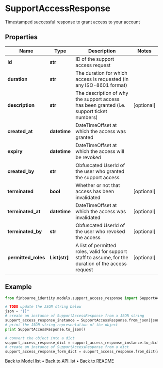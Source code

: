 # SupportAccessResponse

Timestamped successful response to grant access to your account

## Properties
Name | Type | Description | Notes
------------ | ------------- | ------------- | -------------
**id** | **str** | ID of the support access request | 
**duration** | **str** | The duration for which access is requested (in any ISO-8601 format) | 
**description** | **str** | The description of why the support access has been granted (i.e. support ticket numbers) | [optional] 
**created_at** | **datetime** | DateTimeOffset at which the access was granted | 
**expiry** | **datetime** | DateTimeOffset at which the access will be revoked | 
**created_by** | **str** | Obfuscated UserId of the user who granted the support access | 
**terminated** | **bool** | Whether or not that access has been invalidated | [optional] 
**terminated_at** | **datetime** | DateTimeOffset at which the access was invalidated | [optional] 
**terminated_by** | **str** | Obfuscated UserId of the user who revoked the access | [optional] 
**permitted_roles** | **List[str]** | A list of permitted roles, valid for support staff to assume, for the duration of the access request | [optional] 

## Example

```python
from finbourne_identity.models.support_access_response import SupportAccessResponse

# TODO update the JSON string below
json = "{}"
# create an instance of SupportAccessResponse from a JSON string
support_access_response_instance = SupportAccessResponse.from_json(json)
# print the JSON string representation of the object
print SupportAccessResponse.to_json()

# convert the object into a dict
support_access_response_dict = support_access_response_instance.to_dict()
# create an instance of SupportAccessResponse from a dict
support_access_response_form_dict = support_access_response.from_dict(support_access_response_dict)
```
[Back to Model list](../README.md#documentation-for-models) &#8226; [Back to API list](../README.md#documentation-for-api-endpoints) &#8226; [Back to README](../README.md)


